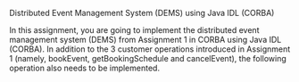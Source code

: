 Distributed Event Management System (DEMS) using Java IDL (CORBA)

In this assignment, you are going to implement the distributed event management system (DEMS) from Assignment 1 in CORBA using Java IDL (CORBA). In addition to the 3 customer operations introduced in Assignment 1 (namely, bookEvent, getBookingSchedule and cancelEvent), the following operation also needs to be implemented.